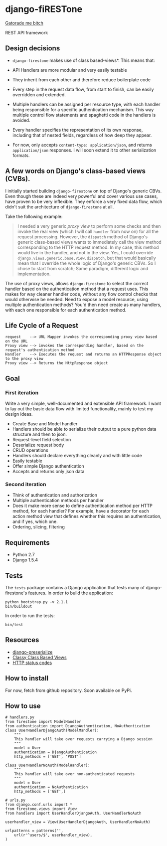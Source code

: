 # django-fiRESTone

[Gatorade me bitch](http://www.youtube.com/watch?v=wNvk4DD1fCU)

REST API framework

## Design decisions

* ``django-firestone`` makes use of class based-views*. This means that:
 * API Handlers are more modular and very easily testable
 * They inherit from each other and therefore reduce boilerplate code
 * Every step in the request data flow, from start to finish, can be easily
   overridden and extended.

* Multiple handlers can be assigned per resource type, with each handler being
  responsible for a specific authentication mechanism. This way multiple
  control flow statements and spaghetti code in the handlers is avoided.

* Every handler specifies the representation of its own response, including
  that of nested fields, regardless of how deep they appear.

* For now, only accepts ``content-type: application/json``, and returns
  ``application/json`` responses. I will soon extend it to other serialization
  formats.

## A few words on Django's class-based views (CVBs).

I initially started building ``django-firestone`` on top of Django's generic
CBVs. Even though these are indeed very powerful and cover various use cases,
have proven to be very inflexible. They enforce a very fixed data flow, which
didn't suit the architecture of ``django-firestone`` at all.

Take the following example:

> I needed a very generic _proxy view_ to perform some checks and then invoke the real view
> (which I will call ``handler`` from now on) for all the request processing.
> However, the ``dispatch`` method of Django's generic class-based views wants
> to immediately call the view method corresponding to the HTTP request method.
> In my case, this method would live in the handler, and not in the view. Yes,
> I could override ``django.views.generic.base.View.dispatch``, but that would
> basically mean that I override the whole logic of Django's generic CBVs. So I
> chose to start from scratch; Same paradigm, different logic and
> implementation.

The use of proxy views, allows ``django-firestone`` to select the correct
handler based on the authentication method that a request uses. This makes
for way cleaner handler code, without any flow control checks that would
otherwise be needed. 
Need to expose a model resource, using multiple authentication methods? You'd
then need create as many handlers, with each one responsible for each
authentication method.

## Life Cycle of a Request

    request    --> URL Mapper invokes the corresponding proxy view based on the URL
    Proxy view --> invokes the corresponding handler, based on the request's authentication method
    Handler    --> Executes the request and returns an HTTPResponse object to the proxy view
    Proxy view --> Returns the HttpResponse object

## Goal

### First iteration

Write a very simple, well-documented and extensible API framework. I want to lay out the basic data flow with limited functionality, mainly to 
test my design ideas.

* Create Base and Model handler
* Handlers should be able to serialize their output to a pure python data
  structure and then to json. 
* Request-level field selection
* Deserialize request body
* CRUD operations
* Handlers should declare everything cleanly and with little code
* Easily testable
* Offer simple Django authentication
* Accepts and returns only json data

### Second iteration

* Think of authentication and authorization
 * Multiple authentication methods per handler
 * Does it make more sense to define authentication method per HTTP method, for each handler? For example, 
   have a decorator for each action method view that defines whether this requires an authentication, and if yes, which one.
* Ordering, slicing, filtering   

## Requirements

* Python 2.7
* Django 1.5.4

## Tests

The ``tests`` package contains a Django application that tests many of django-firestone's features. 
In order to build the application:

	python bootstrap.py -v 2.1.1
	bin/buildout

In order to run the tests:

	bin/test

## Resources

* [django-preserialize](https://github.com/bruth/django-preserialize)
* [Classy Class Based Views](http://ccbv.co.uk/)
* [HTTP status codes](http://www.restapitutorial.com/httpstatuscodes.html)


## How to install

For now, fetch from github repository. Soon available on PyPi.

## How to use

    # handlers.py
    from firestone import ModelHandler
    from authentication import DjangoAuthentication, NoAuthentication
    class UserHandlerDjangoAuth(ModelMandler):
        """
        This handler will take over requests carrying a Django session
        """
        model = User
        authentication = DjangoAuthentication
        http_methods = ['GET', 'POST']

    class UserHandlerNoAuth(ModelHandler):
        """
        This handler will take over non-authenticated requests
        """
        model = User
        authentication = NoAuthentication
        http_methods = ['GET',]

    # urls.py
    from django.conf.urls import *
    from firestone.views import View
    from handlers import UserHandlerDjangoAuth, UserHandlerNoAuth

    userhandler_view = View(UserHandlerDjangoAuth, UserHandlerNoAuth)

    urlpatterns = patterns('',
        url(r'^users/$', userhandler_view),
    )



